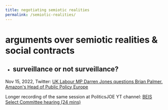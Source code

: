 ```yaml
---
title: negotiating semiotic realities
permalink: /semiotic-realities/
---
```




# arguments over semiotic realities & social contracts

- ## surveillance or not surveillance?

Nov 15, 2022, Twitter: [UK Labour MP Darren Jones questions Brian Palmer, Amazon's Head of Public Policy Europe](https://twitter.com/PoliticsJOE_UK/status/1592513823151267840)

Longer recording of the same session at PoliticsJOE YT channel: [BEIS Select Committee hearing (24 mins)](https://www.youtube.com/watch?v=Frgi_bf3UfU)

